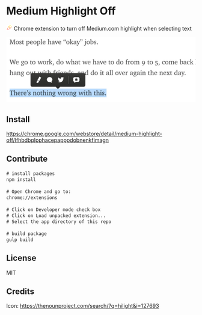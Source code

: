 # Medium Highlight Off
![icon](app/images/icon-16.png "icon") Chrome extension to turn off Medium.com highlight when selecting text

![icon](app/images/screenshot.png "screenshot")

## Install
https://chrome.google.com/webstore/detail/medium-highlight-off/lfhbdbplpphacepapppdobnenkfimagn

## Contribute

    # install packages
    npm install

    # Open Chrome and go to:
    chrome://extensions

    # Click on Developer mode check box
    # Click on Load unpacked extension...
    # Select the app directory of this repo

    # build package
    gulp build

## License
MIT

## Credits

Icon: https://thenounproject.com/search/?q=hilight&i=127693
